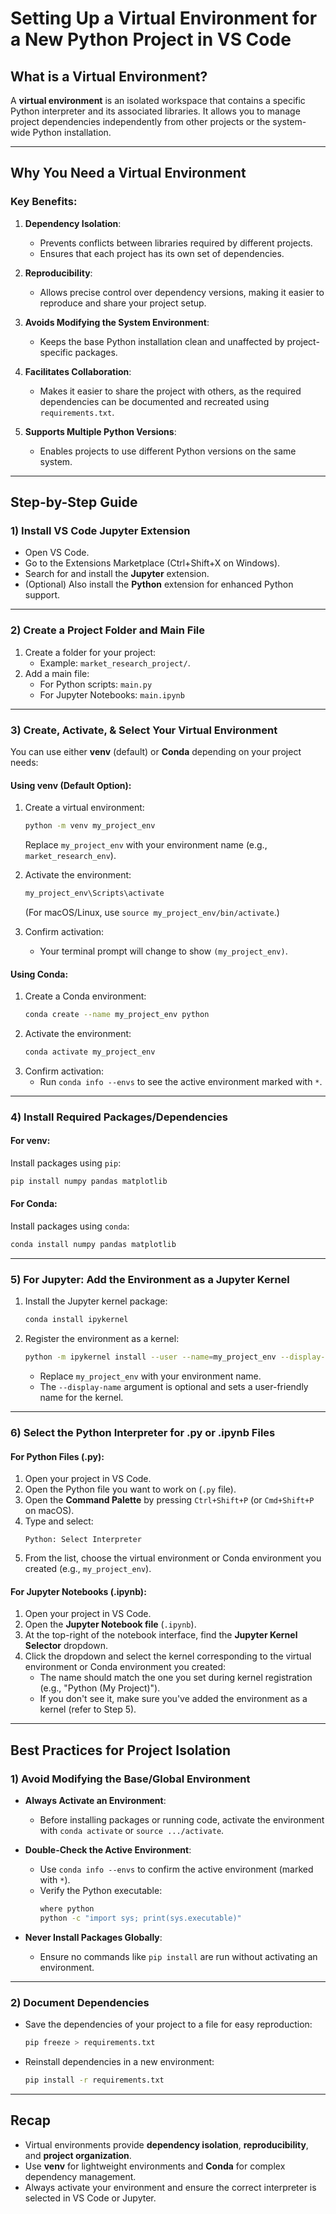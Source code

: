 # Setting Up a Virtual Environment for a New Python Project in VS Code

## **What is a Virtual Environment?**
A **virtual environment** is an isolated workspace that contains a specific Python interpreter and its associated libraries. It allows you to manage project dependencies independently from other projects or the system-wide Python installation.

---

## **Why You Need a Virtual Environment**
### Key Benefits:
1. **Dependency Isolation**:
   - Prevents conflicts between libraries required by different projects.
   - Ensures that each project has its own set of dependencies.

2. **Reproducibility**:
   - Allows precise control over dependency versions, making it easier to reproduce and share your project setup.

3. **Avoids Modifying the System Environment**:
   - Keeps the base Python installation clean and unaffected by project-specific packages.

4. **Facilitates Collaboration**:
   - Makes it easier to share the project with others, as the required dependencies can be documented and recreated using `requirements.txt`.

5. **Supports Multiple Python Versions**:
   - Enables projects to use different Python versions on the same system.

---

## **Step-by-Step Guide**

### **1) Install VS Code Jupyter Extension**
- Open VS Code.
- Go to the Extensions Marketplace (Ctrl+Shift+X on Windows).
- Search for and install the **Jupyter** extension.
- (Optional) Also install the **Python** extension for enhanced Python support.

---

### **2) Create a Project Folder and Main File**
1. Create a folder for your project:
   - Example: `market_research_project/`.
2. Add a main file:
   - For Python scripts: `main.py`
   - For Jupyter Notebooks: `main.ipynb`

---

### **3) Create, Activate, & Select Your Virtual Environment**
You can use either **venv** (default) or **Conda** depending on your project needs:

#### **Using venv** (Default Option):
1. Create a virtual environment:
   ```bash
   python -m venv my_project_env
   ```
   Replace `my_project_env` with your environment name (e.g., `market_research_env`).

2. Activate the environment:
   ```bash
   my_project_env\Scripts\activate
   ```
   (For macOS/Linux, use `source my_project_env/bin/activate`.)

3. Confirm activation:
   - Your terminal prompt will change to show `(my_project_env)`.

#### **Using Conda**:
1. Create a Conda environment:
   ```bash
   conda create --name my_project_env python
   ```
2. Activate the environment:
   ```bash
   conda activate my_project_env
   ```
3. Confirm activation:
   - Run `conda info --envs` to see the active environment marked with `*`.

---

### **4) Install Required Packages/Dependencies**
#### **For venv**:
Install packages using `pip`:
```bash
pip install numpy pandas matplotlib
```

#### **For Conda**:
Install packages using `conda`:
```bash
conda install numpy pandas matplotlib
```

---

### **5) For Jupyter: Add the Environment as a Jupyter Kernel**
1. Install the Jupyter kernel package:
   ```bash
   conda install ipykernel
   ```

2. Register the environment as a kernel:
   ```bash
   python -m ipykernel install --user --name=my_project_env --display-name "Python (My Project)"
   ```

   - Replace `my_project_env` with your environment name.
   - The `--display-name` argument is optional and sets a user-friendly name for the kernel.

---

### **6) Select the Python Interpreter for .py or .ipynb Files**

#### **For Python Files (.py):**
1. Open your project in VS Code.
2. Open the Python file you want to work on (`.py` file).
3. Open the **Command Palette** by pressing `Ctrl+Shift+P` (or `Cmd+Shift+P` on macOS).
4. Type and select:
   ```
   Python: Select Interpreter
   ```
5. From the list, choose the virtual environment or Conda environment you created (e.g., `my_project_env`).

#### **For Jupyter Notebooks (.ipynb):**
1. Open your project in VS Code.
2. Open the **Jupyter Notebook file** (`.ipynb`).
3. At the top-right of the notebook interface, find the **Jupyter Kernel Selector** dropdown.
4. Click the dropdown and select the kernel corresponding to the virtual environment or Conda environment you created:
   - The name should match the one you set during kernel registration (e.g., "Python (My Project)").
   - If you don't see it, make sure you've added the environment as a kernel (refer to Step 5).

---

## **Best Practices for Project Isolation**

### **1) Avoid Modifying the Base/Global Environment**
- **Always Activate an Environment**:
  - Before installing packages or running code, activate the environment with `conda activate` or `source .../activate`.
  
- **Double-Check the Active Environment**:
  - Use `conda info --envs` to confirm the active environment (marked with `*`).
  - Verify the Python executable:
    ```bash
    where python
    python -c "import sys; print(sys.executable)"
    ```

- **Never Install Packages Globally**:
  - Ensure no commands like `pip install` are run without activating an environment.

---

### **2) Document Dependencies**
- Save the dependencies of your project to a file for easy reproduction:
  ```bash
  pip freeze > requirements.txt
  ```

- Reinstall dependencies in a new environment:
  ```bash
  pip install -r requirements.txt
  ```

---

## **Recap**
- Virtual environments provide **dependency isolation**, **reproducibility**, and **project organization**.
- Use **venv** for lightweight environments and **Conda** for complex dependency management.
- Always activate your environment and ensure the correct interpreter is selected in VS Code or Jupyter.
